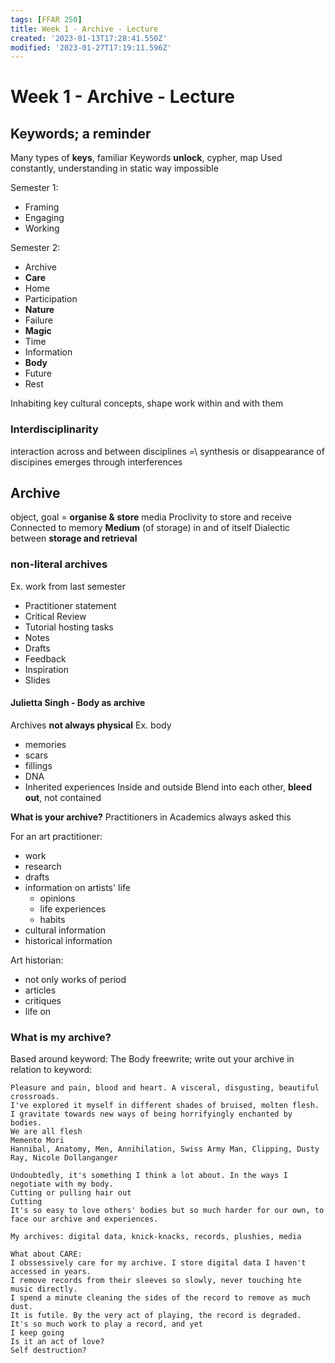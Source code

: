 ```yaml
---
tags: [FFAR 250]
title: Week 1 - Archive - Lecture
created: '2023-01-13T17:28:41.550Z'
modified: '2023-01-27T17:19:11.596Z'
---
```


# Week 1 - Archive - Lecture

## Keywords; a reminder

Many types of **keys**, familiar
Keywords **unlock**, cypher, map
Used constantly, understanding in static way impossible

Semester 1:
- Framing
- Engaging
- Working

Semester 2:
- Archive
- **Care**
- Home
- Participation
- **Nature**
- Failure
- **Magic**
- Time
- Information
- **Body**
- Future
- Rest

Inhabiting key cultural concepts,
shape work within and with them

### Interdisciplinarity
interaction across and between disciplines
=\ synthesis or disappearance of discipines
emerges through interferences

## Archive

object, goal = **organise & store** media
Proclivity to store and receive
Connected to memory
**Medium** (of storage) in and of itself 
Dialectic between **storage and retrieval**

### non-literal archives
Ex. work from last semester
- Practitioner statement
- Critical Review
- Tutorial hosting tasks
- Notes
- Drafts
- Feedback
- Inspiration
- Slides

#### Julietta Singh - Body as archive
Archives **not always physical**
Ex. body
- memories
- scars
- fillings
- DNA
- Inherited experiences
Inside and outside
Blend into each other, 
**bleed out**, not contained

**What is your archive?**
Practitioners in Academics always asked this

For an art practitioner:
- work
- research
- drafts
- information on artists' life
  - opinions
  - life experiences
  - habits
- cultural information
- historical information

Art historian:
- not only works of period
- articles
- critiques
- life on 

### What is my archive?
Based around keyword: The Body
freewrite; write out your archive in relation to keyword:

```
Pleasure and pain, blood and heart. A visceral, disgusting, beautiful crossroads.
I've explored it myself in different shades of bruised, molten flesh.
I gravitate towards new ways of being horrifyingly enchanted by bodies.
We are all flesh
Memento Mori
Hannibal, Anatomy, Men, Annihilation, Swiss Army Man, Clipping, Dusty Ray, Nicole Dollanganger

Undoubtedly, it's something I think a lot about. In the ways I negotiate with my body.
Cutting or pulling hair out
Cutting
It's so easy to love others' bodies but so much harder for our own, to face our archive and experiences.

My archives: digital data, knick-knacks, records, plushies, media

What about CARE:
I obssessively care for my archive. I store digital data I haven't accessed in years.
I remove records from their sleeves so slowly, never touching hte music directly.
I spend a minute cleaning the sides of the record to remove as much dust.
It is futile. By the very act of playing, the record is degraded.
It's so much work to play a record, and yet
I keep going
Is it an act of love?
Self destruction?
```
